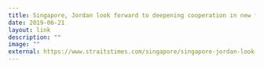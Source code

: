 ```yaml
---
title: Singapore, Jordan look forward to deepening cooperation in new fields
date: 2019-06-21
layout: link
description: ""
image: ""
external: https://www.straitstimes.com/singapore/singapore-jordan-look-forward-to-deepening-cooperation-in-new-fields
---
```

